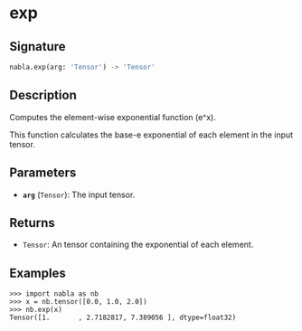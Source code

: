 # exp

## Signature

```python
nabla.exp(arg: 'Tensor') -> 'Tensor'
```

## Description

Computes the element-wise exponential function (e^x).

This function calculates the base-e exponential of each element in the
input tensor.

## Parameters

- **`arg`** (`Tensor`): The input tensor.

## Returns

- `Tensor`: An tensor containing the exponential of each element.

## Examples

```pycon
>>> import nabla as nb
>>> x = nb.tensor([0.0, 1.0, 2.0])
>>> nb.exp(x)
Tensor([1.       , 2.7182817, 7.389056 ], dtype=float32)
```
